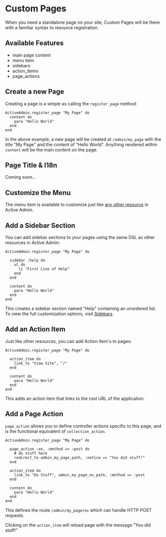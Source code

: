 # Custom Pages

When you need a standalone page on your site, Custom Pages will be there with a familiar syntax to resource registration.

## Available Features
* main page content
* menu item
* sidebars
* action_items
* page_actions

## Create a new Page

Creating a page is a simple as calling the `register_page` method:

    ActiveAdmin.register_page "My Page" do
      content do
        para "Hello World"
      end
    end

In the above example, a new page will be created at `/admin/my_page` with the
title "My Page" and the content of "Hello World". Anything rendered within
`content` will be the main content on the page.

## Page Title & I18n

Coming soon...

## Customize the Menu

The menu item is available to customize just like
[any other resource](2-resource-customization.md#customize-the-menu) in Active Admin.

## Add a Sidebar Section

You can add sidebar sections to your pages using the same DSL as other resources
in Active Admin:

    ActiveAdmin.register_page "My Page" do

      sidebar :help do
        ul do
          li "First Line of Help"
        end
      end

      content do
        para "Hello World"
      end
    end

This creates a sidebar section named "Help" containing an unordered list.
To view the full customization options, visit [Sidebars](7-sidebars.md).

## Add an Action Item

Just like other resources, you can add Action Item's to pages:

    ActiveAdmin.register_page "My Page" do

      action_item do
        link_to "View Site", "/"
      end

      content do
        para "Hello World"
      end
    end

This adds an action item that links to the root URL of the application.

## Add a Page Action

`page_action` allows you to define controller actions specific to this page,
and is the functional equivalent of `collection_action`.

    ActiveAdmin.register_page "My Page" do

      page_action :ex, :method => :post do
        # do stuff here
        redirect_to admin_my_page_path, :notice => "You did stuff!"
      end

      action_item do
        link_to "Do Stuff", admin_my_page_ex_path, :method => :post
      end

      content do
        para "Hello World"
      end
    end

This defines the route `/admin/my_page/ex` which can handle HTTP POST requests.

Clicking on the `action_item` will reload page with the message "You did stuff!"
